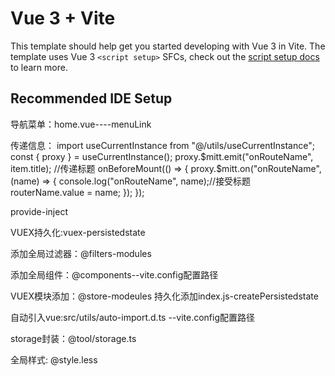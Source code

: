 # Vue 3 + Vite

This template should help get you started developing with Vue 3 in Vite. The template uses Vue 3 `<script setup>` SFCs, check out the [script setup docs](https://v3.vuejs.org/api/sfc-script-setup.html#sfc-script-setup) to learn more.

## Recommended IDE Setup
 导航菜单：home.vue----menuLink

 传递信息：
 import useCurrentInstance from "@/utils/useCurrentInstance";
const { proxy } = useCurrentInstance();
 proxy.$mitt.emit("onRouteName", item.title); //传递标题
 onBeforeMount(() => {
  proxy.$mitt.on("onRouteName", (name) => {
    console.log("onRouteName", name);//接受标题
    routerName.value = name;
  });
});

provide-inject


VUEX持久化:vuex-persistedstate

添加全局过滤器：@filters-modules

添加全局组件：@components--vite.config配置路径

VUEX模块添加：@store-modeules    持久化添加index.js-createPersistedstate

自动引入vue:src/utils/auto-import.d.ts --vite.config配置路径

storage封装：@tool/storage.ts

全局样式: @style.less